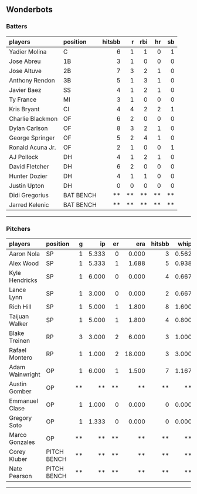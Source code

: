 ## Wonderbots

### Batters

 
|players          |position  | hitsbb|  r| rbi| hr| sb| 
|:----------------|:---------|------:|--:|---:|--:|--:| 
|Yadier Molina    |C         |      6|  1|   1|  0|  1| 
|Jose Abreu       |1B        |      3|  1|   0|  0|  0| 
|Jose Altuve      |2B        |      7|  3|   2|  1|  0| 
|Anthony Rendon   |3B        |      5|  1|   3|  1|  0| 
|Javier Baez      |SS        |      4|  1|   2|  1|  0| 
|Ty France        |MI        |      3|  1|   0|  0|  0| 
|Kris Bryant      |CI        |      4|  4|   2|  2|  1| 
|Charlie Blackmon |OF        |      6|  2|   0|  0|  0| 
|Dylan Carlson    |OF        |      8|  3|   2|  1|  0| 
|George Springer  |OF        |      5|  2|   4|  1|  0| 
|Ronald Acuna Jr. |OF        |      2|  1|   0|  0|  1| 
|AJ Pollock       |DH        |      4|  1|   2|  1|  0| 
|David Fletcher   |DH        |      6|  2|   0|  0|  0| 
|Hunter Dozier    |DH        |      4|  1|   1|  0|  0| 
|Justin Upton     |DH        |      0|  0|   0|  0|  0| 
|Didi Gregorius   |BAT BENCH |     **| **|  **| **| **| 
|Jarred Kelenic   |BAT BENCH |     **| **|  **| **| **| 

* * *

### Pitchers

 
|players         |position    |  g|    ip| er|    era| hitsbb|  whip| so|  w| sv| 
|:---------------|:-----------|--:|-----:|--:|------:|------:|-----:|--:|--:|--:| 
|Aaron Nola      |SP          |  1| 5.333|  0|  0.000|      3| 0.562| 12|  0|  0| 
|Alex Wood       |SP          |  1| 5.333|  1|  1.688|      5| 0.938|  8|  0|  0| 
|Kyle Hendricks  |SP          |  1| 6.000|  0|  0.000|      4| 0.667|  5|  1|  0| 
|Lance Lynn      |SP          |  1| 3.000|  0|  0.000|      2| 0.667|  4|  0|  0| 
|Rich Hill       |SP          |  1| 5.000|  1|  1.800|      8| 1.600|  5|  1|  0| 
|Taijuan Walker  |SP          |  1| 5.000|  1|  1.800|      4| 0.800|  5|  0|  0| 
|Blake Treinen   |RP          |  3| 3.000|  2|  6.000|      3| 1.000|  3|  1|  0| 
|Rafael Montero  |RP          |  1| 1.000|  2| 18.000|      3| 3.000|  1|  0|  0| 
|Adam Wainwright |OP          |  1| 6.000|  1|  1.500|      7| 1.167|  8|  1|  0| 
|Austin Gomber   |OP          | **|    **| **|     **|     **|    **| **| **| **| 
|Emmanuel Clase  |OP          |  1| 1.000|  0|  0.000|      0| 0.000|  2|  0|  0| 
|Gregory Soto    |OP          |  1| 1.333|  0|  0.000|      0| 0.000|  2|  0|  0| 
|Marco Gonzales  |OP          | **|    **| **|     **|     **|    **| **| **| **| 
|Corey Kluber    |PITCH BENCH | **|    **| **|     **|     **|    **| **| **| **| 
|Nate Pearson    |PITCH BENCH | **|    **| **|     **|     **|    **| **| **| **| 


* * *


